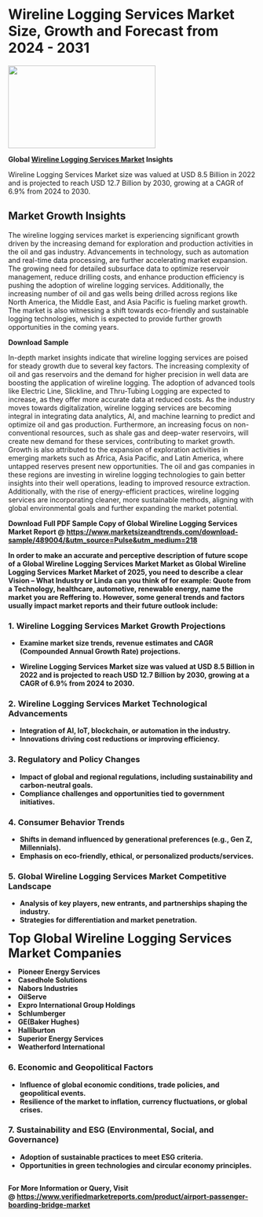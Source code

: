 <H1>Wireline Logging Services Market Size, Growth and Forecast from 2024 - 2031</H1><img class="aligncenter size-medium wp-image-584254" src="https://thirdeyenews.in/wp-content/uploads/2024/09/Global-Market-Research-300x168.jpeg" alt="" width="300" height="168" /><p><strong>Global&nbsp;<a href="https://www.marketsizeandtrends.com/download-sample/489004/&amp;utm_source=Pulse&amp;utm_medium=218">Wireline Logging Services Market</a> Insights</strong></p><p>Wireline Logging Services Market size was valued at USD 8.5 Billion in 2022 and is projected to reach USD 12.7 Billion by 2030, growing at a CAGR of 6.9% from 2024 to 2030.</p><p><h2>Market Growth Insights</h2> <p>The wireline logging services market is experiencing significant growth driven by the increasing demand for exploration and production activities in the oil and gas industry. Advancements in technology, such as automation and real-time data processing, are further accelerating market expansion. The growing need for detailed subsurface data to optimize reservoir management, reduce drilling costs, and enhance production efficiency is pushing the adoption of wireline logging services. Additionally, the increasing number of oil and gas wells being drilled across regions like North America, the Middle East, and Asia Pacific is fueling market growth. The market is also witnessing a shift towards eco-friendly and sustainable logging technologies, which is expected to provide further growth opportunities in the coming years.</p> <p><strong>Download Sample</strong></p> <p>In-depth market insights indicate that wireline logging services are poised for steady growth due to several key factors. The increasing complexity of oil and gas reservoirs and the demand for higher precision in well data are boosting the application of wireline logging. The adoption of advanced tools like Electric Line, Slickline, and Thru-Tubing Logging are expected to increase, as they offer more accurate data at reduced costs. As the industry moves towards digitalization, wireline logging services are becoming integral in integrating data analytics, AI, and machine learning to predict and optimize oil and gas production. Furthermore, an increasing focus on non-conventional resources, such as shale gas and deep-water reservoirs, will create new demand for these services, contributing to market growth. Growth is also attributed to the expansion of exploration activities in emerging markets such as Africa, Asia Pacific, and Latin America, where untapped reserves present new opportunities. The oil and gas companies in these regions are investing in wireline logging technologies to gain better insights into their well operations, leading to improved resource extraction. Additionally, with the rise of energy-efficient practices, wireline logging services are incorporating cleaner, more sustainable methods, aligning with global environmental goals and further expanding the market potential.</p> <p><strong></p><p><span class=""><strong>Download Full PDF Sample Copy of Global Wireline Logging Services Market Report</strong> @ <a href="https://www.marketsizeandtrends.com/download-sample/489004/&amp;utm_source=Pulse&amp;utm_medium=218" target="_blank">https://www.marketsizeandtrends.com/download-sample/489004/&amp;utm_source=Pulse&amp;utm_medium=218</a></span></p><p>In order to make an accurate and perceptive description of future scope of a Global&nbsp;Wireline Logging Services Market Market as Global&nbsp;Wireline Logging Services Market Market of 2025, you need to describe a clear Vision &ndash; What Industry or Linda can you think of for example: Quote from a Technology, healthcare, automotive, renewable energy, name the market you are Reffering to. However, some general trends and factors usually impact market reports and their future outlook include:</p><h3>1.&nbsp;<strong>Wireline Logging Services Market Growth Projections</strong></h3><ul><li>Examine market size trends, revenue estimates and CAGR (Compounded Annual Growth Rate) projections.</li><li><p>Wireline Logging Services Market size was valued at USD 8.5 Billion in 2022 and is projected to reach USD 12.7 Billion by 2030, growing at a CAGR of 6.9% from 2024 to 2030.</p></li></ul><h3>2.&nbsp;<strong>Wireline Logging Services Market Technological Advancements</strong></h3><ul><li>Integration of AI, IoT, blockchain, or automation in the industry.</li><li>Innovations driving cost reductions or improving efficiency.</li></ul><h3>3.&nbsp;<strong>Regulatory and Policy Changes</strong></h3><ul><li>Impact of global and regional regulations, including sustainability and carbon-neutral goals.</li><li>Compliance challenges and opportunities tied to government initiatives.</li></ul><h3>4.&nbsp;<strong>Consumer Behavior Trends</strong></h3><ul><li>Shifts in demand influenced by generational preferences (e.g., Gen Z, Millennials).</li><li>Emphasis on eco-friendly, ethical, or personalized products/services.</li></ul><h3>5.&nbsp;<strong>Global Wireline Logging Services Market Competitive Landscape</strong></h3><ul><li>Analysis of key players, new entrants, and partnerships shaping the industry.</li><li>Strategies for differentiation and market penetration.</li></ul><p data-pm-slice="1 1 []"><span style="color: inherit; font-family: inherit; font-size: 25px;">Top Global Wireline Logging Services Market Companies</span></p><div class="" data-test-id=""><p><li>Pioneer Energy Services</li><li> Casedhole Solutions</li><li> Nabors Industries</li><li> OilServe</li><li> Expro International Group Holdings</li><li> Schlumberger</li><li> GE(Baker Hughes)</li><li> Halliburton</li><li> Superior Energy Services</li><li> Weatherford International</li></p></div><h3>6.&nbsp;<strong>Economic and Geopolitical Factors</strong></h3><ul><li>Influence of global economic conditions, trade policies, and geopolitical events.</li><li>Resilience of the market to inflation, currency fluctuations, or global crises.</li></ul><h3>7.&nbsp;<strong>Sustainability and ESG (Environmental, Social, and Governance)</strong></h3><ul><li>Adoption of sustainable practices to meet ESG criteria.</li><li>Opportunities in green technologies and circular economy principles.</li></ul><h2><strong style="font-size: 14px;">For More Information or Query, Visit @&nbsp;</strong><a style="background-color: #ffffff; font-size: 14px;" href="https://www.marketsizeandtrends.com/report/wireline-logging-services-market/" target="_blank">https://www.verifiedmarketreports.com/product/airport-passenger-boarding-bridge-market</a></h2>
